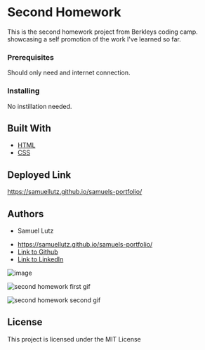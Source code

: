 # Second Homework

This is the second homework project from Berkleys coding camp. showcasing a self promotion of the work I've learned so far.

### Prerequisites

Should only need and internet connection.

### Installing

No instillation needed.

## Built With

* [HTML](https://developer.mozilla.org/en-US/docs/Web/HTML)
* [CSS](https://developer.mozilla.org/en-US/docs/Web/CSS)

## Deployed Link

https://samuellutz.github.io/samuels-portfolio/


## Authors

* Samuel Lutz 

- https://samuellutz.github.io/samuels-portfolio/
- [Link to Github](https://github.com/samuellutz)
- [Link to LinkedIn](https://www.linkedin.com/in/samuel-lutz-77138020b/)

![image](https://user-images.githubusercontent.com/91674571/146793494-4fa6b93e-63f5-4971-9575-9a3cd9ad6bee.png)

![second homework first gif](https://user-images.githubusercontent.com/91674571/146812375-0708ccd4-8ac2-409d-b56f-ab46001ff53a.gif)


![second homework second gif](https://user-images.githubusercontent.com/91674571/146813544-3bad7343-0815-41c6-bbc1-627d381e5d08.gif)


## License

This project is licensed under the MIT License 
